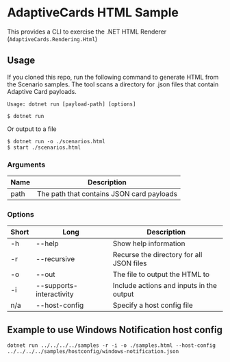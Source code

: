 ﻿# AdaptiveCards HTML Sample

This provides a CLI to exercise the .NET HTML Renderer (`AdaptiveCards.Rendering.Html`)

## Usage

If you cloned this repo, run the following command to generate HTML from the Scenario samples. The tool scans a directory for .json files that contain Adaptive Card payloads.

```console
Usage: dotnet run [payload-path] [options]
```

```console
$ dotnet run
```

Or output to a file 

```console
$ dotnet run -o ./scenarios.html
$ start ./scenarios.html
```


### Arguments

Name | Description
---|---
path | The path that contains JSON card payloads

### Options

Short | Long | Description
---|---|---
-h |--help | Show help information
-r |--recursive | Recurse the directory for all JSON files
-o |--out | The file to output the HTML to
-i | --supports-interactivity  | Include actions and inputs in the output
n/a | --host-config | Specify a host config file

## Example to use Windows Notification host config

```console
dotnet run ../../../../samples -r -i -o ./samples.html --host-config ../../../../samples/hostconfig/windows-notification.json
```